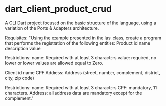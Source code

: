 # dart_client_product_crud
A CLI Dart project focused on the basic structure of the language, using a variation of the Ports &amp; Adapters architecture.

Requisites:
"Using the example presented in the last class,
create a program that performs the registration of the following entities:
Product
  id
  name
  description
  value

  Restrictions:
    name: Required with at least 3 characters
    value: required, no lower or lower values ​​are allowed
    equal to Zero.

Client
  id
  name
  CPF
  Address: Address (street, number, complement, district, city, zip code)
  
  Restrictions:
    name: Required with at least 3 characters
    CPF: mandatory, 11 characters.
    Address: all address data are mandatory except for the complement."